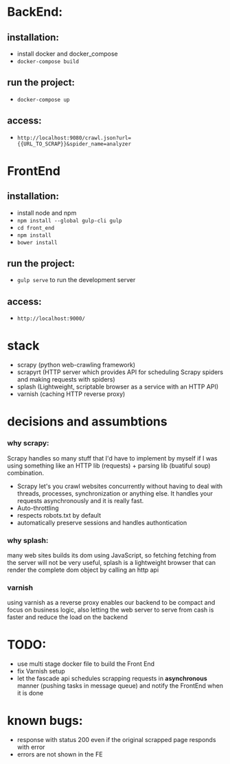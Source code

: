# BackEnd:
## installation:
* install docker and docker_compose
* `docker-compose build`
## run the project:
*  `docker-compose up`
## access:
* `http://localhost:9080/crawl.json?url={{URL_TO_SCRAP}}&spider_name=analyzer`


# FrontEnd
## installation:
* install node and npm
* `npm install --global gulp-cli gulp`
* `cd front_end`
* `npm install`
*  `bower install`
## run the project:
* `gulp serve` to run the development server
## access:
* `http://localhost:9000/`


# stack
* scrapy (python web-crawling framework)
* scrapyrt (HTTP server which provides API for scheduling Scrapy spiders and making requests with spiders)
* splash (Lightweight, scriptable browser as a service with an HTTP API)
* varnish (caching HTTP reverse proxy)


# decisions and assumbtions
### why scrapy:
Scrapy handles so many stuff that I'd have to implement by myself if I was using something like an HTTP lib (requests) + parsing lib (buatiful soup) combination.
* Scrapy let's you crawl websites concurrently without having to deal with threads, processes, synchronization or anything else. It handles your requests asynchronously and it is really fast.
* Auto-throttling
* respects robots.txt by default
* automatically preserve sessions and handles authontication

### why splash:
many web sites builds its dom using JavaScript, so fetching fetching from the server will not be very useful, splash is a lightweight browser that can render the complete dom object by calling an http api

### varnish
using varnish as a reverse proxy enables our backend to be compact and focus on business logic, also letting the web server to serve from cash is faster and reduce the load on the backend

# TODO:
* use multi stage docker file to build the Front End
* fix Varnish setup
* let the fascade api schedules scrapping requests in **asynchronous** manner (pushing tasks in message queue) and notify the FrontEnd when it is done

# known bugs:
* response with status 200 even if the original scrapped page responds with error
* errors are not shown in the FE